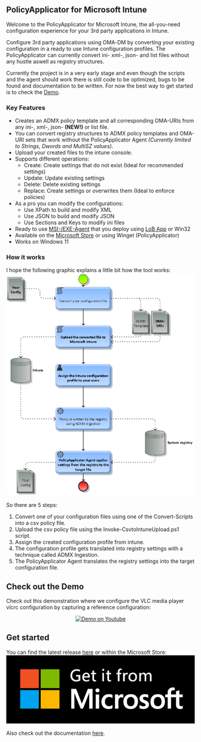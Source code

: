 ## PolicyApplicator for Microsoft Intune

Welcome to the PolicyApplicator for Microsoft Intune, the all-you-need configuration experience for your 3rd party applications in Intune.

Configure 3rd party applications using OMA-DM by converting your existing configuration in a ready to use Intune configuration profiles. The PolicyApplicator can currently convert ini- xml-, json- and list files without any hustle aswell as registry structures.

Currently the project is in a very early stage and even though the scripts and the agent should work there is still code to be optimized, bugs to be found and documentation to be written. For now the best way to get started is to check the <a href="http://www.youtube.com/watch?v=M_W8YJvuZQ4">Demo</a>.

### Key Features

* Creates an ADMX policy template and all corresponding OMA-URIs from any ini-, xml-, json- **(NEW!)** or list file.
* You can convert registry structures to ADMX policy templates and OMA-URI sets that work without the PolicyApplicator Agent <em>(Currently limited to Strings, Dwords and MultiSZ values)</em>.
* Upload your created files to the intune console.
* Supports different operations:
  * Create: Create settings that do not exist (Ideal for recommended settings)
  * Update: Update existing settings
  * Delete: Delete existing settings
  * Replace: Create settings or overwrites them (Ideal to enforce policies)
* As a pro you can modify the configurations:
  * Use XPath to build and modify XML
  * Use JSON to build and modify JSON
  * Use Sections and Keys to modify ini files 
* Ready to use <a href="https://github.com/Weatherlights/PolicyApplicator-for-Microsoft-Intune/tree/main/Binaries/Ready%20to%20use%20Agent">MSI-/EXE-Agent</a> that you deploy using <a href="https://github.com/Weatherlights/PolicyApplicator-for-Microsoft-Intune/blob/b4632eaa412b0b688f62b8b72b2b18089ec15a20/Documentation/AgentInstallation.md">LoB App</a> or Win32
* Available on the <a href="ms-windows-store://pdp/?productid=XP99K4PMPD7JH3">Microsoft Store</a> or using Winget (PolicyApplicator)
* Works on Windows 11

### How it works
I hope the following graphic explains a little bit how the tool works:
![How it works](https://github.com/Weatherlights/PolicyApplicator-for-Microsoft-Intune/raw/main/Documentation/howitworks.png)

So there are 5 steps:
1. Convert one of your configuration files using one of the Convert-Scripts into a csv policy file.
2. Upload the csv policy file using the Invoke-CsvtoIntuneUpload.ps1 script.
3. Assign the created configuration profile from intune.
4. The configuration profile gets translated into registry settings with a technique called ADMX Ingestion.
5. The PolicyApplicator Agent translates the registry settings into the target configuration file.

## Check out the Demo

Check out this demonstration where we configure the VLC media player vlcrc configuration by capturing a reference configuration:
<p align="center">
 <a href="http://www.youtube.com/watch?v=M_W8YJvuZQ4"><img src="http://img.youtube.com/vi/M_W8YJvuZQ4/0.jpg" alt="Demo on Youtube" /></a>
</p>

## Get started

You can find the latest release <a href="https://github.com/Weatherlights/PolicyApplicator-for-Microsoft-Intune/releases">here</a> or within the Microsoft Store:
<a href="ms-windows-store://pdp/?productid=XPFFSV0VCDKTM5"><img src="https://raw.githubusercontent.com/Weatherlights/PolicyApplicator-for-Microsoft-Intune/gh-pages/English_L.png" alt="Get PolicyApplicator Conversion Kit"/></a>

Also check out the documentation <a href="https://github.com/Weatherlights/PolicyApplicator-for-Microsoft-Intune/wiki">here</a>.
